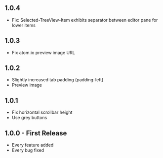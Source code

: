 ## 1.0.4

* Fix: Selected-TreeView-Item exhibits separator between editor pane for lower items

## 1.0.3

* Fix atom.io preview image URL

## 1.0.2

* Slightly increased tab padding (padding-left)
* Preview image

## 1.0.1

* Fix horizontal scrollbar height
* Use grey buttons

## 1.0.0 - First Release

* Every feature added
* Every bug fixed
